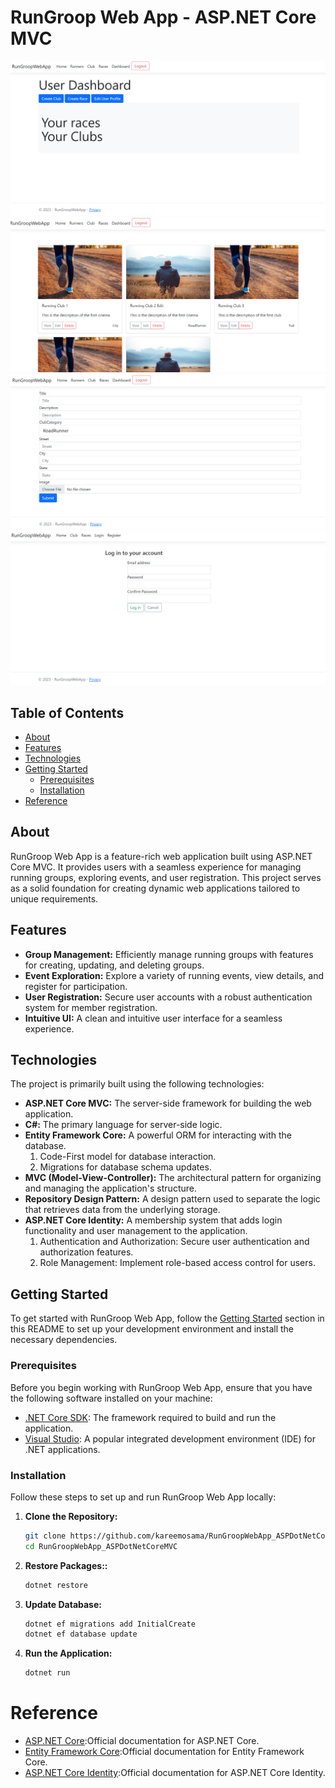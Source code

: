 # RunGroop Web App - ASP.NET Core MVC

![DashBoard](https://github.com/kareemosama/RunGroopWebApp_ASPDotNetCoreMVC/blob/main/wwwroot/Images/GitImages/DashBoard.png)
![Club Page](https://github.com/kareemosama/RunGroopWebApp_ASPDotNetCoreMVC/blob/main/wwwroot/Images/GitImages/ClubPage.png)
![Create Page Race](https://github.com/kareemosama/RunGroopWebApp_ASPDotNetCoreMVC/blob/main/wwwroot/Images/GitImages/RaceCreatPage.png)
![Register Page](https://github.com/kareemosama/RunGroopWebApp_ASPDotNetCoreMVC/blob/main/wwwroot/Images/GitImages/RegisterPage.png)

## Table of Contents

- [About](#about)
- [Features](#features)
- [Technologies](#technologies)
- [Getting Started](#getting-started)
  - [Prerequisites](#prerequisites)
  - [Installation](#installation)
- [Reference](#Reference)

## About

RunGroop Web App is a feature-rich web application built using ASP.NET Core MVC. It provides users with a seamless experience for managing running groups, exploring events, and user registration. This project serves as a solid foundation for creating dynamic web applications tailored to unique requirements.

## Features

- **Group Management:** Efficiently manage running groups with features for creating, updating, and deleting groups.
- **Event Exploration:** Explore a variety of running events, view details, and register for participation.
- **User Registration:** Secure user accounts with a robust authentication system for member registration.
- **Intuitive UI:** A clean and intuitive user interface for a seamless experience.

## Technologies

The project is primarily built using the following technologies:

- **ASP.NET Core MVC:** The server-side framework for building the web application.
- **C#:** The primary language for server-side logic.
- **Entity Framework Core:** A powerful ORM for interacting with the database.
  1. Code-First model for database interaction.
  2. Migrations for database schema updates.
- **MVC (Model-View-Controller):** The architectural pattern for organizing and managing the application's structure.
- **Repository Design Pattern:** A design pattern used to separate the logic that retrieves data from the underlying storage.
- **ASP.NET Core Identity:** A membership system that adds login functionality and user management to the application.
  1. Authentication and Authorization: Secure user authentication and authorization features.
  2. Role Management: Implement role-based access control for users.

## Getting Started

To get started with RunGroop Web App, follow the [Getting Started](#getting-started) section in this README to set up your development environment and install the necessary dependencies.

### Prerequisites

Before you begin working with RunGroop Web App, ensure that you have the following software installed on your machine:

- [.NET Core SDK](https://dotnet.microsoft.com/download): The framework required to build and run the application.
- [Visual Studio](https://visualstudio.microsoft.com/): A popular integrated development environment (IDE) for .NET applications.

### Installation

Follow these steps to set up and run RunGroop Web App locally:

1. **Clone the Repository:**

   ```bash
   git clone https://github.com/kareemosama/RunGroopWebApp_ASPDotNetCoreMVC.git
   cd RunGroopWebApp_ASPDotNetCoreMVC

   ```

2. **Restore Packages::**

   ```bash
   dotnet restore
   ```

3. **Update Database:**

   ```bash
   dotnet ef migrations add InitialCreate
   dotnet ef database update
   ```

4. **Run the Application:**

   ```bash
   dotnet run
   ```

# Reference

- [ASP.NET Core](https://learn.microsoft.com/en-us/aspnet/core/?view=aspnetcore-8.0):Official documentation for ASP.NET Core.
- [Entity Framework Core](https://learn.microsoft.com/en-us/ef/core/):Official documentation for Entity Framework Core.
- [ASP.NET Core Identity](https://learn.microsoft.com/en-us/aspnet/core/security/authentication/identity?view=aspnetcore-8.0&tabs=visual-studio):Official documentation for ASP.NET Core Identity.
